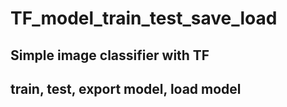 # TF_model_train_test_save_load

## Simple image classifier with TF 
## train, test, export model, load model 
